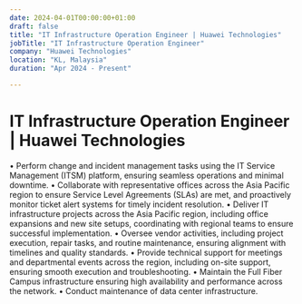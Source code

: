 ```yaml
---
date: 2024-04-01T00:00:00+01:00
draft: false
title: "IT Infrastructure Operation Engineer | Huawei Technologies"
jobTitle: "IT Infrastructure Operation Engineer"
company: "Huawei Technologies"
location: "KL, Malaysia"
duration: "Apr 2024 - Present"

---
```

# IT Infrastructure Operation Engineer | Huawei Technologies
• Perform change and incident management tasks using the IT Service Management (ITSM) platform, ensuring seamless operations and minimal downtime.
• Collaborate with representative offices across the Asia Pacific region to ensure Service Level Agreements (SLAs) are met, and proactively monitor ticket alert systems for timely incident resolution.
• Deliver IT infrastructure projects across the Asia Pacific region, including office expansions and new site setups, coordinating with regional teams to ensure successful implementation.
• Oversee vendor activities, including project execution, repair tasks, and routine maintenance, ensuring alignment with timelines and quality standards.
• Provide technical support for meetings and departmental events across the region, including on-site support, ensuring smooth execution and troubleshooting.
• Maintain the Full Fiber Campus infrastructure ensuring high availability and performance across the network.
• Conduct maintenance of data center infrastructure.